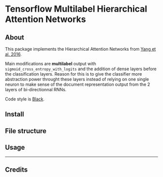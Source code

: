 # Tensorflow Multilabel Hierarchical Attention Networks

## About

This package implements the Hierarchical Attention Networks from [Yang et al. 2016](https://www.cs.cmu.edu/~hovy/papers/16HLT-hierarchical-attention-networks.pdf).

Main modifications are **multilabel** output with `sigmoid_cross_entropy_with_logits` and the addition of dense layers before the classification layers. Reason for this is to give the classifier more abstraction power throught these layers instead of relying on one single neuron to make sense of the document representation output from the 2 layers of bi-directionnal RNNs.

Code style is [Black](https://github.com/ambv/black).

## Install

## File structure

## Usage

---
## Credits
